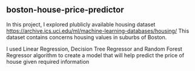 ## boston-house-price-predictor

In this project, I explored plublicly available housing dataset https://archive.ics.uci.edu/ml/machine-learning-databases/housing/ This dataset contains concerns housing values in suburbs of Boston.

I used Linear Regression, Decision Tree Regressor and Random Forest Regressor algorithm to create a model that will help predict the price of house given required information
